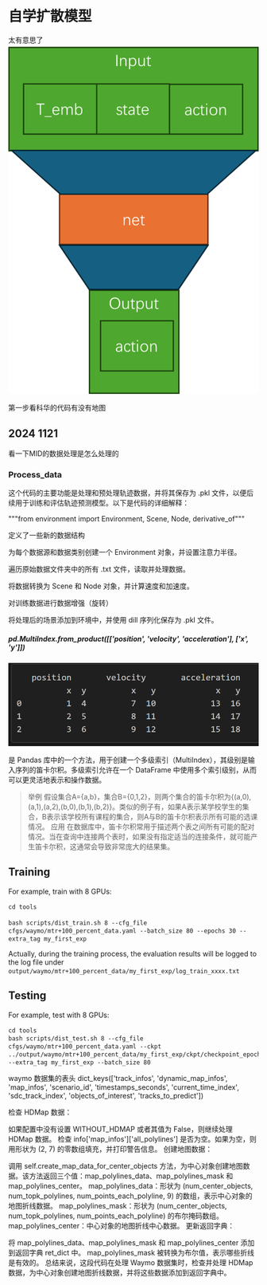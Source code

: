# 自学扩散模型
太有意思了
![alt text](image.png)


第一步看科华的代码有没有地图

## 2024 1121
看一下MID的数据处理是怎么处理的

### Process_data
这个代码的主要功能是处理和预处理轨迹数据，并将其保存为 .pkl 文件，以便后续用于训练和评估轨迹预测模型。以下是代码的详细解释：

"""from environment import Environment, Scene, Node, derivative_of"""

定义了一些新的数据结构

为每个数据源和数据类别创建一个 Environment 对象，并设置注意力半径。

遍历原始数据文件夹中的所有 .txt 文件，读取并处理数据。

将数据转换为 Scene 和 Node 对象，并计算速度和加速度。

对训练数据进行数据增强（旋转）

将处理后的场景添加到环境中，并使用 dill 序列化保存为 .pkl 文件。



##### pd.MultiIndex.from_product([['position', 'velocity', 'acceleration'], ['x', 'y']])
![alt text](image-1.png)

是 Pandas 库中的一个方法，用于创建一个多级索引（MultiIndex），其级别是输入序列的笛卡尔积。多级索引允许在一个 DataFrame 中使用多个索引级别，从而可以更灵活地表示和操作数据。

> 举例
假设集合A={a,b}，集合B={0,1,2}，则两个集合的笛卡尔积为{(a,0),(a,1),(a,2),(b,0),(b,1),(b,2)}。类似的例子有，如果A表示某学校学生的集合，B表示该学校所有课程的集合，则A与B的笛卡尔积表示所有可能的选课情况。
> 应用
在数据库中，笛卡尔积常用于描述两个表之间所有可能的配对情况。当在查询中连接两个表时，如果没有指定适当的连接条件，就可能产生笛卡尔积，这通常会导致非常庞大的结果集。


## Training 
For example, train with 8 GPUs: 
```
cd tools

bash scripts/dist_train.sh 8 --cfg_file cfgs/waymo/mtr+100_percent_data.yaml --batch_size 80 --epochs 30 --extra_tag my_first_exp
```
Actually, during the training process, the evaluation results will be logged to the log file under `output/waymo/mtr+100_percent_data/my_first_exp/log_train_xxxx.txt`

## Testing
For example, test with 8 GPUs: 
```
cd tools
bash scripts/dist_test.sh 8 --cfg_file cfgs/waymo/mtr+100_percent_data.yaml --ckpt ../output/waymo/mtr+100_percent_data/my_first_exp/ckpt/checkpoint_epoch_30.pth --extra_tag my_first_exp --batch_size 80 
```


waymo 数据集的表头
dict_keys(['track_infos', 'dynamic_map_infos', 'map_infos', 'scenario_id', 'timestamps_seconds', 'current_time_index', 'sdc_track_index', 'objects_of_interest', 'tracks_to_predict'])

检查 HDMap 数据：

如果配置中没有设置 WITHOUT_HDMAP 或者其值为 False，则继续处理 HDMap 数据。
检查 info['map_infos']['all_polylines'] 是否为空。如果为空，则用形状为 (2, 7) 的零数组填充，并打印警告信息。
创建地图数据：

调用 self.create_map_data_for_center_objects 方法，为中心对象创建地图数据。该方法返回三个值：map_polylines_data、map_polylines_mask 和 map_polylines_center。
map_polylines_data：形状为 (num_center_objects, num_topk_polylines, num_points_each_polyline, 9) 的数组，表示中心对象的地图折线数据。
map_polylines_mask：形状为 (num_center_objects, num_topk_polylines, num_points_each_polyline) 的布尔掩码数组。
map_polylines_center：中心对象的地图折线中心数据。
更新返回字典：

将 map_polylines_data、map_polylines_mask 和 map_polylines_center 添加到返回字典 ret_dict 中。
map_polylines_mask 被转换为布尔值，表示哪些折线是有效的。
总结来说，这段代码在处理 Waymo 数据集时，检查并处理 HDMap 数据，为中心对象创建地图折线数据，并将这些数据添加到返回字典中。